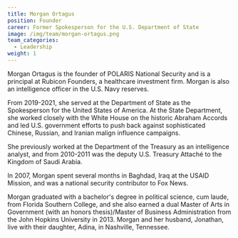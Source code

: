 ```yaml
---
title: Morgan Ortagus
position: Founder
career: Former Spokesperson for the U.S. Department of State
image: /img/team/morgan-ortagus.png
team_categories:
  - Leadership
weight: 1
---
```

Morgan Ortagus is the founder of POLARIS National Security and is a principal at Rubicon Founders, a healthcare investment firm. Morgan is also an intelligence officer in the U.S. Navy reserves. 

From 2019-2021, she served at the Department of State as the Spokesperson for the United States of America. At the State Department, she worked closely with the White House on the historic Abraham Accords and led U.S. government efforts to push back against sophisticated Chinese, Russian, and Iranian malign influence campaigns. 

She previously worked at the Department of the Treasury as an intelligence analyst, and from 2010-2011 was the deputy U.S. Treasury Attaché to the Kingdom of Saudi Arabia.

In 2007, Morgan spent several months in Baghdad, Iraq at the USAID Mission, and was a national security contributor to Fox News. 

Morgan graduated with a bachelor's degree in political science, cum laude, from Florida Southern College, and she also earned a dual Master of Arts in Government (with an honors thesis)/Master of Business Administration from the John Hopkins University in 2013. Morgan and her husband, Jonathan, live with their daughter, Adina, in Nashville, Tennessee.